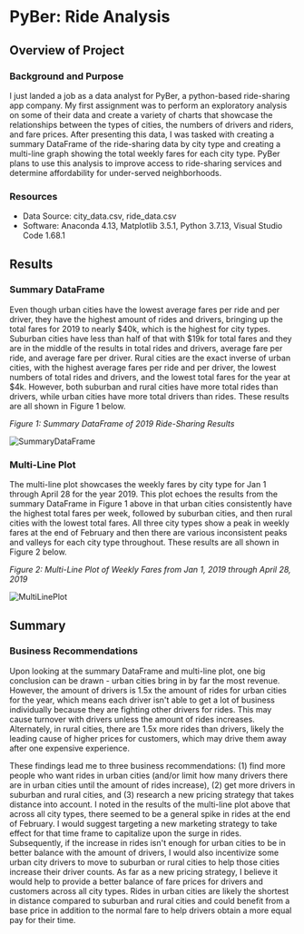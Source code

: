 # PyBer: Ride Analysis

## Overview of Project

### Background and Purpose

I just landed a job as a data analyst for PyBer, a python-based ride-sharing app company. My first assignment was to perform an exploratory analysis on some of their data and create a variety of charts that showcase the relationships between the types of cities, the numbers of drivers and riders, and fare prices. After presenting this data, I was tasked with creating a summary DataFrame of the ride-sharing data by city type and creating a multi-line graph showing the total weekly fares for each city type. PyBer plans to use this analysis to improve access to ride-sharing services and determine affordability for under-served neighborhoods.

### Resources

- Data Source: city_data.csv, ride_data.csv
- Software: Anaconda 4.13, Matplotlib 3.5.1, Python 3.7.13, Visual Studio Code 1.68.1

## Results

### Summary DataFrame
Even though urban cities have the lowest average fares per ride and per driver, they have the highest amount of rides and drivers, bringing up the total fares for 2019 to nearly $40k, which is the highest for city types. Suburban cities have less than half of that with $19k for total fares and they are in the middle of the results in total rides and drivers, average fare per ride, and average fare per driver. Rural cities are the exact inverse of urban cities, with the highest average fares per ride and per driver, the lowest numbers of total rides and drivers, and the lowest total fares for the year at $4k. However, both suburban and rural cities have more total rides than drivers, while urban cities have more total drivers than rides. These results are all shown in Figure 1 below.

*Figure 1: Summary DataFrame of 2019 Ride-Sharing Results*

![SummaryDataFrame](https://user-images.githubusercontent.com/106830513/179646087-9cbce118-30e7-4ea4-b487-980bdd62f306.png)

### Multi-Line Plot

The multi-line plot showcases the weekly fares by city type for Jan 1 through April 28 for the year 2019. This plot echoes the results from the summary DataFrame in Figure 1 above in that urban cities consistently have the highest total fares per week, followed by suburban cities, and then rural cities with the lowest total fares. All three city types show a peak in weekly fares at the end of February and then there are various inconsistent peaks and valleys for each city type throughout. These results are all shown in Figure 2 below.

*Figure 2: Multi-Line Plot of Weekly Fares from Jan 1, 2019 through April 28, 2019*

![MultiLinePlot](https://user-images.githubusercontent.com/106830513/179646068-4b0271bb-262c-421f-ae18-099d70173bae.png)

## Summary

### Business Recommendations
Upon looking at the summary DataFrame and multi-line plot, one big conclusion can be drawn - urban cities bring in by far the most revenue. However, the amount of drivers is 1.5x the amount of rides for urban cities for the year, which means each driver isn't able to get a lot of business individually because they are fighting other drivers for rides. This may cause turnover with drivers unless the amount of rides increases. Alternately, in rural cities, there are 1.5x more rides than drivers, likely the leading cause of higher prices for customers, which may drive them away after one expensive experience.

These findings lead me to three business recommendations: (1) find more people who want rides in urban cities (and/or limit how many drivers there are in urban cities until the amount of rides increase), (2) get more drivers in suburban and rural cities, and (3) research a new pricing strategy that takes distance into account. I noted in the results of the multi-line plot above that across all city types, there seemed to be a general spike in rides at the end of February. I would suggest targeting a new marketing strategy to take effect for that time frame to capitalize upon the surge in rides. Subsequently, if the increase in rides isn't enough for urban cities to be in better balance with the amount of drivers, I would also incentivize some urban city drivers to move to suburban or rural cities to help those cities increase their driver counts. As far as a new pricing strategy, I believe it would help to provide a better balance of fare prices for drivers and customers across all city types. Rides in urban cities are likely the shortest in distance compared to suburban and rural cities and could benefit from a base price in addition to the normal fare to help drivers obtain a more equal pay for their time.
